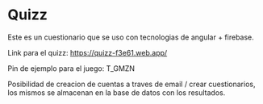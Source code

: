 # Quizz
Este es un cuestionario que se uso con tecnologias de angular + firebase.

Link para el quizz: https://quizz-f3e61.web.app/

Pin de ejemplo para el juego: T_GMZN

Posibilidad de creacion de cuentas a traves de email / crear cuestionarios, los mismos se almacenan en la base de datos con los resultados.
